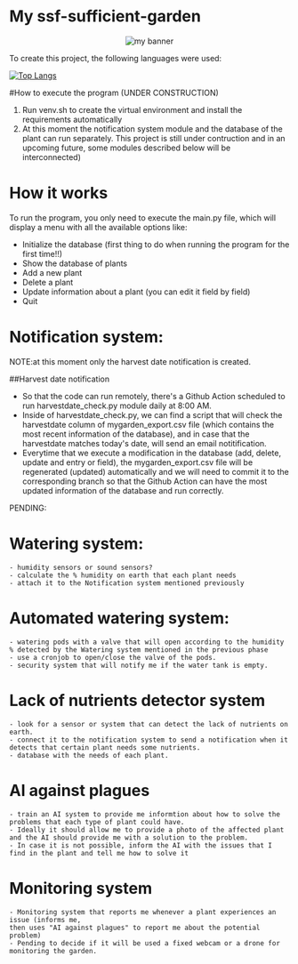 # My ssf-sufficient-garden
<p align="center">
    <img src="https://github.com/user-attachments/assets/d4f34dbd-73ec-48cc-93bf-08d116575a20" alt="my banner">
</p>

To create this project, the following languages were used: 

[![Top Langs](https://github-readme-stats.vercel.app/api/top-langs/?username=ran9waves&layout=compact)](https://github.com/ran9waves)

#How to execute the program (UNDER CONSTRUCTION)

1. Run venv.sh to create the virtual environment and install the requirements automatically
2. At this moment the notification system module and the database of the plant can run separately. This project is still under contruction and in an upcoming future, some modules described below will be interconnected)

# How it works
To run the program, you only need to execute the main.py file, which will display a menu with all the available options like:
- Initialize the database (first thing to do when running the program for the first time!!)
- Show the database of plants
- Add a new plant
- Delete a plant
- Update information about a plant (you can edit it field by field)
- Quit 


# Notification system: 
NOTE:at this moment only the harvest date notification is created.

##Harvest date notification
- So that the code can run remotely, there's a Github Action scheduled to run harvestdate_check.py module daily at 8:00 AM. 
- Inside of harvestdate_check.py, we can find a script that will check the harvestdate column of mygarden_export.csv file (which contains the most recent information of the database), and in case that the harvestdate matches today's date, will send an email notitification.
- Everytime that we execute a modification in the database (add, delete, update and entry or field), the mygarden_export.csv file will be regenerated (updated) automatically and we will need to commit it to the corresponding branch so that the Github Action can have the most updated information of the database and run correctly. 
 
PENDING:

# Watering system: 
    - humidity sensors or sound sensors?
    - calculate the % humidity on earth that each plant needs
    - attach it to the Notification system mentioned previously

# Automated watering system: 
    - watering pods with a valve that will open according to the humidity % detected by the Watering system mentioned in the previous phase
    - use a cronjob to open/close the valve of the pods.
    - security system that will notify me if the water tank is empty. 

# Lack of nutrients detector system
    - look for a sensor or system that can detect the lack of nutrients on earth. 
    - connect it to the notification system to send a notification when it detects that certain plant needs some nutrients. 
    - database with the needs of each plant. 

# AI against plagues
    - train an AI system to provide me informtion about how to solve the problems that each type of plant could have. 
    - Ideally it should allow me to provide a photo of the affected plant and the AI should provide me with a solution to the problem.
    - In case it is not possible, inform the AI with the issues that I find in the plant and tell me how to solve it

# Monitoring system
    - Monitoring system that reports me whenever a plant experiences an issue (informs me, 
    then uses "AI against plagues" to report me about the potential problem)
    - Pending to decide if it will be used a fixed webcam or a drone for monitoring the garden.

